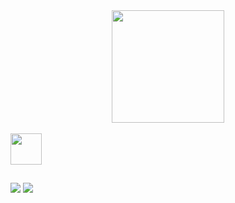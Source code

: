 <div align="center">
  <a href="https://github.com/filipimantelato">
  <img height="180em" src="https://github-readme-stats.vercel.app/api?username=filipimantelato&show_icons=true&theme=onedark&include_all_commits=true&count_private=true"/>
</div>

<div style="display: inline_block"><br>
  <img width="50" height="50" src="https://cdn.jsdelivr.net/gh/devicons/devicon/icons/java/java-original.svg" />
</div>

##

<div> 
  <a href = "mailto:filipimantelato06@gmail.com"><img src="https://img.shields.io/badge/-Gmail-%23333?style=for-the-badge&logo=gmail&logoColor=white" target="_blank"></a>
  <a href="https://www.linkedin.com/in/filipi-mantelato-241610249" target="_blank"><img src="https://img.shields.io/badge/-LinkedIn-%230077B5?style=for-the-badge&logo=linkedin&logoColor=white" target="_blank"></a>  
</div>
